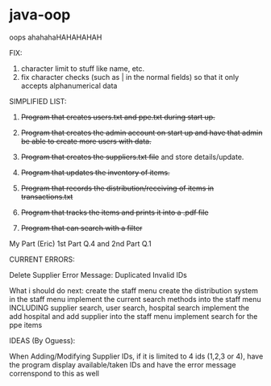 # java-oop
oops
ahahahaHAHAHAHAH

FIX:
1. character limit to stuff like name, etc.
2. fix character checks (such as | in the normal fields) so that it only accepts alphanumerical data


SIMPLIFIED LIST:
1. ~~Program that creates users.txt and ppe.txt during start up.~~
2. ~~Program that creates the admin account on start up and have that admin be able to create more users with data.~~
3. ~~Program that creates the suppliers.txt file~~ and store details/update.
4. ~~Program that updates the inventory of items.~~
5. ~~Program that records the distribution/receiving of items in transactions.txt~~

6. ~~Program that tracks the items and prints it into a .pdf file~~
7. ~~Program that can search with a filter~~

My Part (Eric)
1st Part Q.4 and 2nd Part Q.1



CURRENT ERRORS:

Delete Supplier Error Message: Duplicated Invalid IDs


What i should do next:
create the staff menu
create the distribution system in the staff menu
implement the current search methods into the staff menu INCLUDING supplier search, user search, hospital search
implement the add hospital and add supplier into the staff menu
implement search for the ppe items






IDEAS (By Oguess):

When Adding/Modifying Supplier IDs, if it is limited to 4 ids (1,2,3 or 4), have the program display available/taken IDs and have the error message correnspond to this as well
